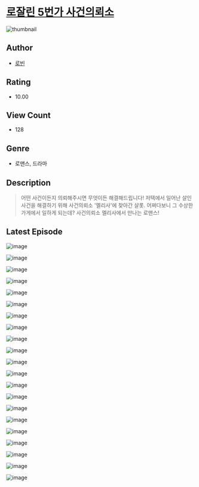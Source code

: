 # [로잘린 5번가 사건의뢰소](https://comic.naver.com/challenge/list?titleId=811111)
![thumbnail](https://image-comic.pstatic.net/user_contents_data/challenge_comic/2023/05/25/363536/upload_3473177343415564598_480x623.jpeg)

## Author
- [로빈](https://comic.naver.com/artistTitle?id=363536)

## Rating
- 10.00

## View Count
- 128

## Genre
- 로맨스, 드라마

## Description
> 어떤 사건이든지 의뢰해주시면 무엇이든 해결해드립니다! 저택에서 일어난 살인 사건을 해결하기 위해 사건의뢰소 '멜리사'에 찾아간 샬롯. 어쩌다보니 그 수상한 가게에서 일하게 되는데? 사건의뢰소 멜리사에서 만나는 로맨스!


## Latest Episode
![image](https://image-comic.pstatic.net/user_contents_data/challenge_comic/2023/05/25/363536/upload_3904675179899925814.jpeg)

![image](https://image-comic.pstatic.net/user_contents_data/challenge_comic/2023/05/25/363536/upload_3774690927313051958.jpeg)

![image](https://image-comic.pstatic.net/user_contents_data/challenge_comic/2023/05/25/363536/upload_7293355507486962737.jpeg)

![image](https://image-comic.pstatic.net/user_contents_data/challenge_comic/2023/05/25/363536/upload_7305456960129098032.jpeg)

![image](https://image-comic.pstatic.net/user_contents_data/challenge_comic/2023/05/25/363536/upload_3559312895356450871.jpeg)

![image](https://image-comic.pstatic.net/user_contents_data/challenge_comic/2023/05/25/363536/upload_3617572692174190693.jpeg)

![image](https://image-comic.pstatic.net/user_contents_data/challenge_comic/2023/05/25/363536/upload_7148675376640057697.jpeg)

![image](https://image-comic.pstatic.net/user_contents_data/challenge_comic/2023/05/25/363536/upload_3486974917247318371.jpeg)

![image](https://image-comic.pstatic.net/user_contents_data/challenge_comic/2023/05/25/363536/upload_7220734092388808244.jpeg)

![image](https://image-comic.pstatic.net/user_contents_data/challenge_comic/2023/05/25/363536/upload_7162520238048032305.jpeg)

![image](https://image-comic.pstatic.net/user_contents_data/challenge_comic/2023/05/25/363536/upload_3762811799408554337.jpeg)

![image](https://image-comic.pstatic.net/user_contents_data/challenge_comic/2023/05/25/363536/upload_4050535288586592614.jpeg)

![image](https://image-comic.pstatic.net/user_contents_data/challenge_comic/2023/05/25/363536/upload_7004847179053545529.jpeg)

![image](https://image-comic.pstatic.net/user_contents_data/challenge_comic/2023/05/25/363536/upload_3559082177447934264.jpeg)

![image](https://image-comic.pstatic.net/user_contents_data/challenge_comic/2023/05/25/363536/upload_7161621043610870115.jpeg)

![image](https://image-comic.pstatic.net/user_contents_data/challenge_comic/2023/05/25/363536/upload_3833238814179342130.jpeg)

![image](https://image-comic.pstatic.net/user_contents_data/challenge_comic/2023/05/25/363536/upload_4136105664956413538.jpeg)

![image](https://image-comic.pstatic.net/user_contents_data/challenge_comic/2023/05/25/363536/upload_7076059239301722421.jpeg)

![image](https://image-comic.pstatic.net/user_contents_data/challenge_comic/2023/05/25/363536/upload_3474307640613626210.jpeg)

![image](https://image-comic.pstatic.net/user_contents_data/challenge_comic/2023/05/25/363536/upload_7293358819658578231.jpeg)

![image](https://image-comic.pstatic.net/user_contents_data/challenge_comic/2023/05/25/363536/upload_3691037862137377329.jpeg)

